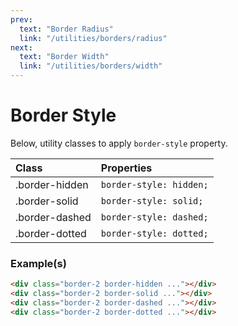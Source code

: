 ```yaml
---
prev:
  text: "Border Radius"
  link: "/utilities/borders/radius"
next:
  text: "Border Width"
  link: "/utilities/borders/width"
---
```


# Border Style

Below, utility classes to apply `border-style` property.

| Class          | Properties              |
| :------------- | :---------------------- |
| .border-hidden | `border-style: hidden;` |
| .border-solid  | `border-style: solid;`  |
| .border-dashed | `border-style: dashed;` |
| .border-dotted | `border-style: dotted;` |

### Example(s)

<div class="flex-row gap-x-2 radius-8 p-6 mt-8" style="background-color: var(--vp-c-bg-alt);">
  <div class="w-1/1 h-12 border-2 border-hidden radius-4" style="background-color: var(--vp-c-bg);" />
  <div class="w-1/1 h-12 border-2 border-solid radius-4" style="background-color: var(--vp-c-bg); border-color: var(--vp-c-brand-3);" />
  <div class="w-1/1 h-12 border-2 border-dashed radius-4" style="background-color: var(--vp-c-bg); border-color: var(--vp-c-brand-3);" />
  <div class="w-1/1 h-12 border-2 border-dotted radius-4" style="background-color: var(--vp-c-bg); border-color: var(--vp-c-brand-3);" />
</div>

```html
<div class="border-2 border-hidden ..."></div>
<div class="border-2 border-solid ..."></div>
<div class="border-2 border-dashed ..."></div>
<div class="border-2 border-dotted ..."></div>
```
